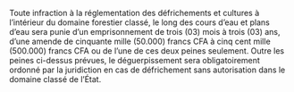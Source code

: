 Toute infraction à la réglementation des défrichements et cultures à l’intérieur du domaine forestier classé, le long des cours d’eau et plans d’eau sera punie d’un emprisonnement de trois (03) mois à trois (03) ans, d’une amende de cinquante mille (50.000) francs CFA à cinq cent mille (500.000) francs CFA ou de l’une de ces deux peines seulement.
Outre les peines ci-dessus prévues, le déguerpissement sera obligatoirement ordonné par la juridiction en cas de défrichement sans autorisation dans le domaine classé de l’État.